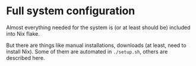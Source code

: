 # Full system configuration
Almost everything needed for the system is (or at least should be)
included into Nix flake.

But there are things like manual installations, downloads (at least, need to install Nix).
Some of them are automated in `./setup.sh`, others are described here.